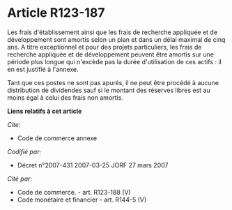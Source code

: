 # Article R123-187

Les frais d'établissement ainsi que les frais de recherche appliquée et de développement sont amortis selon un plan et dans
un délai maximal de cinq ans. A titre exceptionnel et pour des projets particuliers, les frais de recherche appliquée et de
développement peuvent être amortis sur une période plus longue qui n'excède pas la durée d'utilisation de ces actifs : il en
est justifié à l'annexe.

Tant que ces postes ne sont pas apurés, il ne peut être procédé à aucune distribution de dividendes sauf si le montant des
réserves libres est au moins égal à celui des frais non amortis.

**Liens relatifs à cet article**

_Cite_:

  - Code de commerce annexe

_Codifié par_:

  - Décret n°2007-431 2007-03-25 JORF 27 mars 2007

_Cité par_:

  - Code de commerce. - art. R123-188 (V)
  - Code monétaire et financier - art. R144-5 (V)
